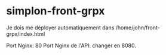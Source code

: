 # simplon-front-grpx

Je dois me déployer automatiquement dans /home/john/front-grpx/index.html

Port Nginx: 80
Port Nginx de l'API: changer en 8080.
